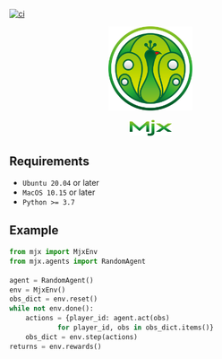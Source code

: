 [![ci](https://github.com/mjx-project/mjx/actions/workflows/ci.yml/badge.svg)](https://github.com/mjx-project/mjx/actions/workflows/ci.yml)

<p align="center">
<img src="icons/1500w/png/color1/1-1_p1500.png" alt="mjx" width="150"/>
<p align="center">
<img src="icons/1500w/png/color1/3_p1500.png" alt="mjx" width="75"/>
</p>

## Requirements

- `Ubuntu 20.04` or later
- `MacOS 10.15` or later <!-- <filesystem> requires macos-10.15 -->
- `Python >= 3.7` <!-- importlib requires 3.7 -->

## Example

```py
from mjx import MjxEnv
from mjx.agents import RandomAgent

agent = RandomAgent()
env = MjxEnv()
obs_dict = env.reset()
while not env.done():
    actions = {player_id: agent.act(obs)
            for player_id, obs in obs_dict.items()}
    obs_dict = env.step(actions)
returns = env.rewards()
```

